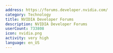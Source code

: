 ```yaml
---
address: https://forums.developer.nvidia.com/
category: Technology
title: NVIDIA Developer Forums
description: NVIDIA Developer Forums
userCount: 733808
icon: nvidia.png
activity: very high
language: en_US
---
```

